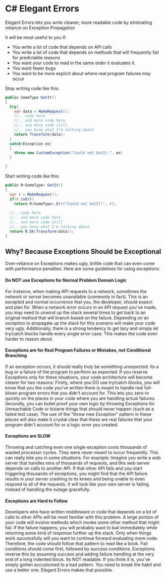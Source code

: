 # C# Elegant Errors
Elegant Errors lets you write cleaner, more readable code by eliminating reliance on Exception Propagation

It will be most useful to you if:
- You write a lot of code that depends on API calls
- You write a lot of code that depends on methods that will frequently fail for predictable reasons
- You want your code to read in the same order it evaluates it.
- You want fewer bugs
- You want to be more explicit about where real program failures may occur

Stop writing code like this:

```csharp
public SomeType GetIt()
{
  try{
    var data = MakeRequest();
    //.. code here
    //.. and more code here
    //.. and more code still
    //.. you know what I'm talking about
    return Transform(data);
  }
  catch(Exception ex)
  {
    throw new CustomException("Could not GetIt.", ex)
  }

}
```

Start writing code like this:
```csharp
public R<SomeType> GetIt()
{
  var r = MakeRequest();
  if(r.isErr)
    return R<SomeType>.Err("Could not GetIt!", r);
    
  //.. code here
  //.. and more code here
  //.. and more code still
  //.. you know what I'm talking about
  return R.Ok(Transform(data));
}
```

## Why? Because Exceptions Should be Exceptional
Over-reliance on Exceptions makes ugly, brittle code that can even come with performance penalties. Here are some guidelines for using exceptions:

#### Do NOT use Exceptions for Normal Problem Domain Logic

For instance, when making API requests to a network, sometimes the network or server becomes unavailable (commonly in fact). This is an excepted and normal occurrence that you, the developer, should expect and plan for. When a network error occurs in an API request you've made, you may need to unwind up the stack several times to get back to an original method that will branch based on the failure. Depending on an exception to propagate up the stack for this scenario will make your code very ugly. Additionally, there is a strong tendency to get lazy and simply let try/catch blocks handle every single error case. This makes the code even harder to reason about.

#### Exceptions are for Real Program Failures or Mistakes, not Conditional Branching

If an exception occurs, it should really truly be something unexpected. Its a bug or a failure of the program to perform as expected. If you reserve Exceptions only for these situations, your code architecture will become clearer for two reasons:
Firstly, where you DO use try/catch blocks, you will know that you the code you've written there is meant to handle real full-blown program errors that you didn't account for. This lets you zero-in quickly on the places in your code where you are handling actual failures.
Secondly, you can bullet proof your own logic by throwing Exceptions for Unreachable Code or bizarre things that should never happen (such as a failed test case). The use of the "throw new Exception" pattern in these places will also make it crystal clear that these are real failures that your program didn't account for or a logic error you created.

#### Exceptions are SLOW

Throwing and catching even one single exception costs thousands of wasted processor cycles. They were never meant to occur frequently. This can really bite you in some situations.
For example: Imagine you write a web server that handles tens of thousands of requests, and this web server depends on calls to another API. If that other API fails and you start triggering thousands of exceptions, you might find that the API failure results in your server crashing to its knees and being unable to even respond to all of the requests. It will look like your own server is failing instead of handling the outage gracefully.

#### Exceptions are Hard to Follow

Developers who have written middleware or code that depends on a lot of calls to other APIs will be most familiar with this problem. A large portion of your code will involve methods which invoke some other method that might fail.  If the failure happens, you will probably want to bail immediately while returning some kind of response further up the stack. Only when things work successfully will you want to continue forward evaluating more code. Therefore, the code should follow that pattern to read like a book. Fail conditions should come first, followed by success conditions. Exceptions reverse this by assuming success and adding failure handling at the very end of a long indented block. Its NOT readable. If you think it is, you've simply gotten accustomed to a bad pattern. You need to break the habit and use a better one. Elegant Errors makes that possible.
